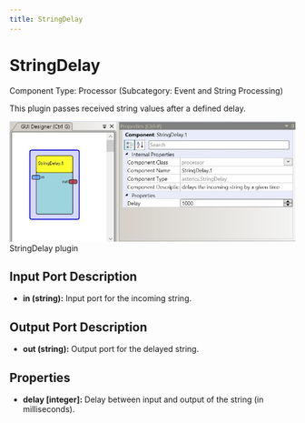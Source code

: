 ```yaml
---
title: StringDelay
---
```


# StringDelay

Component Type: Processor (Subcategory: Event and String Processing)

This plugin passes received string values after a defined delay.

![Screenshot: StringDelay plugin](./img/StringDelay.jpg "Screenshot: StringDelay plugin")  
StringDelay plugin

## Input Port Description

- **in (string):** Input port for the incoming string.

## Output Port Description

- **out (string):** Output port for the delayed string.

## Properties

- **delay \[integer\]:** Delay between input and output of the string (in milliseconds).
